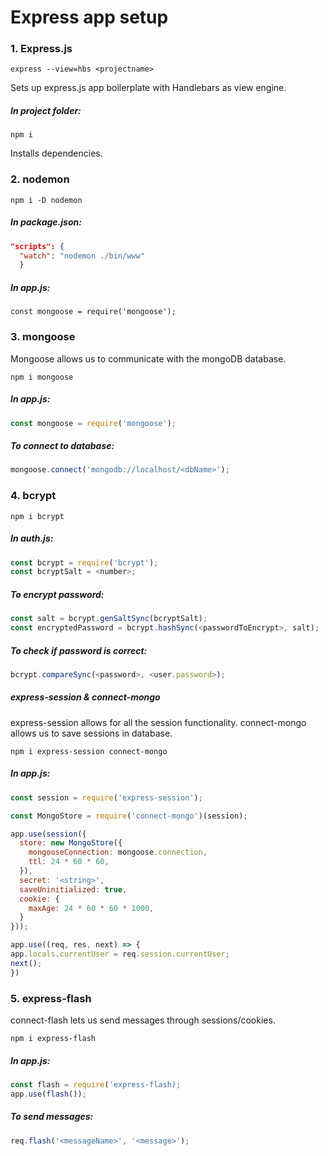 # Express app setup

### 1. Express.js

`express --view=hbs <projectname>`

Sets up express.js app boilerplate with Handlebars as view engine.

##### In project folder:

`npm i`

Installs dependencies.

### 2. nodemon

`npm i -D nodemon`

##### In package.json:

```json
"scripts": {
  "watch": "nodemon ./bin/www"
  }
```

##### In app.js:

`const mongoose = require('mongoose');`

### 3. mongoose

Mongoose allows us to communicate with the mongoDB database.

`npm i mongoose`

##### In app.js:

```javascript
const mongoose = require('mongoose');
```

##### To connect to database:

```javascript
mongoose.connect('mongodb://localhost/<dbName>');
```

### 4. bcrypt

`npm i bcrypt`

##### In auth.js:

```javascript
const bcrypt = require('bcrypt');
const bcryptSalt = <number>;
```

##### To encrypt password:

```javascript
const salt = bcrypt.genSaltSync(bcryptSalt);
const encryptedPassword = bcrypt.hashSync(<passwordToEncrypt>, salt);
```

##### To check if password is correct:

```javascript
bcrypt.compareSync(<password>, <user.password>);
```

##### express-session & connect-mongo

express-session allows for all the session functionality.
connect-mongo allows us to save sessions in database.

`npm i express-session connect-mongo`

##### In app.js:

```javascript
const session = require('express-session');
```

```javascript
const MongoStore = require('connect-mongo')(session);
```

```javascript
app.use(session({
  store: new MongoStore({
    mongooseConnection: mongoose.connection,
    ttl: 24 * 60 * 60,
  }),
  secret: '<string>',
  saveUninitialized: true,
  cookie: {
    maxAge: 24 * 60 * 60 * 1000,
  }
}));
```

```javascript
app.use((req, res, next) => {
app.locals.currentUser = req.session.currentUser;
next();
})
```

### 5. express-flash

connect-flash lets us send messages through sessions/cookies.

`npm i express-flash`

##### In app.js:

```javascript
const flash = require('express-flash);
app.use(flash());
```

##### To send messages:

```javascript
req.flash('<messageName>', '<message>');
```